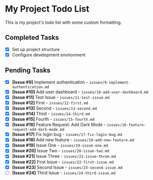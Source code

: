 # My Project Todo List

This is my project's todo list with some custom formatting.

## Completed Tasks
- [x] Set up project structure
- [x] Configure development environment

## Pending Tasks
- [x] **[Issue #9]** Implement authentication - `issues/9-implement-authentication.md`
- [x] **[Issue #10]** Add user dashboard - `issues/10-add-user-dashboard.md`
- [x] **[Issue #11]** Test Issue - `issues/11-test-issue.md`
- [x] **[Issue #12]** First - `issues/12-first.md`
- [x] **[Issue #13]** Second - `issues/13-second.md`
- [x] **[Issue #14]** Third - `issues/14-third.md`
- [x] **[Issue #15]** Fourth - `issues/15-fourth.md`
- [x] **[Issue #16]** Feature Request: Add Dark Mode - `issues/16-feature-request-add-dark-mode.md`
- [x] **[Issue #17]** Fix login bug - `issues/17-fix-login-bug.md`
- [x] **[Issue #18]** Add new feature - `issues/18-add-new-feature.md`
- [x] **[Issue #19]** Issue One - `issues/19-issue-one.md`
- [x] **[Issue #20]** Issue Two - `issues/20-issue-two.md`
- [x] **[Issue #21]** Issue Three - `issues/21-issue-three.md`
- [x] **[Issue #22]** First Issue - `issues/22-first-issue.md`
- [x] **[Issue #23]** Second Issue - `issues/23-second-issue.md`
- [ ] **[Issue #24]** Third Issue - `issues/24-third-issue.md`
